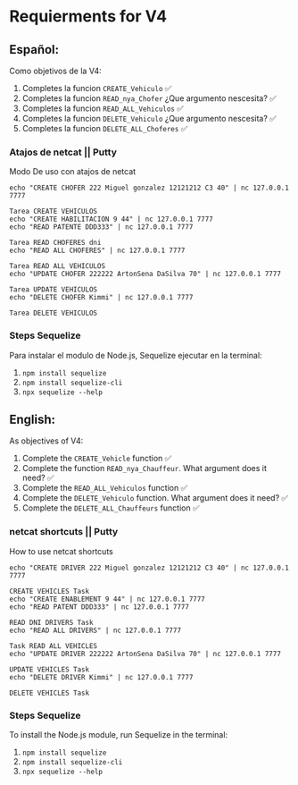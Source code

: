 # Requierments for V4

## Español:
Como objetivos de la V4:

1. Completes la funcion `CREATE_Vehiculo` ✅
2. Completes la funcion `READ_nya_Chofer`  ¿Que argumento nescesita? ✅
3. Completes la funcion `READ_ALL_Vehiculos` ✅
4. Completes la funcion `DELETE_Vehiculo`  ¿Que argumento nescesita? ✅
5. Completes la funcion `DELETE_ALL_Choferes` ✅

### Atajos de netcat  || Putty
Modo De uso con atajos de netcat
```
echo "CREATE CHOFER 222 Miguel gonzalez 12121212 C3 40" | nc 127.0.0.1 7777

Tarea CREATE VEHICULOS
echo "CREATE HABILITACION 9 44" | nc 127.0.0.1 7777
echo "READ PATENTE DDD333" | nc 127.0.0.1 7777

Tarea READ CHOFERES dni
echo "READ ALL CHOFERES" | nc 127.0.0.1 7777

Tarea READ ALL VEHICULOS
echo "UPDATE CHOFER 222222 ArtonSena DaSilva 70" | nc 127.0.0.1 7777

Tarea UPDATE VEHICULOS
echo "DELETE CHOFER Kimmi" | nc 127.0.0.1 7777

Tarea DELETE VEHICULOS
```

### Steps Sequelize
Para instalar el modulo de Node.js, Sequelize ejecutar en la terminal: 
1. `npm install sequelize`
2. `npm install sequelize-cli`
3. `npx sequelize --help`


## English:
As objectives of V4:

1. Complete the `CREATE_Vehicle` function ✅
2. Complete the function `READ_nya_Chauffeur`. What argument does it need? ✅
3. Complete the `READ_ALL_Vehiculos` function ✅
4. Complete the `DELETE_Vehiculo` function. What argument does it need? ✅
5. Complete the `DELETE_ALL_Chauffeurs` function ✅

### netcat shortcuts || Putty
How to use netcat shortcuts
```
echo "CREATE DRIVER 222 Miguel gonzalez 12121212 C3 40" | nc 127.0.0.1 7777

CREATE VEHICLES Task
echo "CREATE ENABLEMENT 9 44" | nc 127.0.0.1 7777
echo "READ PATENT DDD333" | nc 127.0.0.1 7777

READ DNI DRIVERS Task
echo "READ ALL DRIVERS" | nc 127.0.0.1 7777

Task READ ALL VEHICLES
echo "UPDATE DRIVER 222222 ArtonSena DaSilva 70" | nc 127.0.0.1 7777

UPDATE VEHICLES Task
echo "DELETE DRIVER Kimmi" | nc 127.0.0.1 7777

DELETE VEHICLES Task
```

### Steps Sequelize
To install the Node.js module, run Sequelize in the terminal: 
1. `npm install sequelize`
2. `npm install sequelize-cli`
3. `npx sequelize --help`
